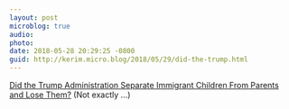 ```yaml
---
layout: post
microblog: true
audio: 
photo: 
date: 2018-05-28 20:29:25 -0800
guid: http://kerim.micro.blog/2018/05/29/did-the-trump.html
---
```

[Did the Trump Administration Separate Immigrant Children From Parents and Lose Them?](http://www.nytimes.com/2018/05/28/us/trump-immigrant-children-lost.html) (Not exactly …)
